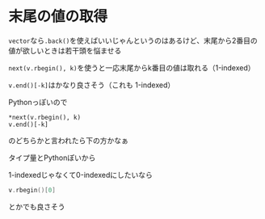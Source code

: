 # 末尾の値の取得



`vector`なら`.back()`を使えばいいじゃんというのはあるけど、末尾から2番目の値が欲しいときは若干頭を悩ませる

`next(v.rbegin(), k)`を使うと一応末尾からk番目の値は取れる（1-indexed）



`v.end()[-k]`はかなり良さそう（これも 1-indexed）

Pythonっぽいので



```
*next(v.rbegin(), k)
v.end()[-k]
```

のどちらかと言われたら下の方かなぁ

タイプ量とPythonぽいから



1-indexedじゃなくて0-indexedにしたいなら

```cpp
v.rbegin()[0]
```

とかでも良さそう

